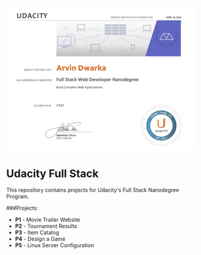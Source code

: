 ![Certificate](https://raw.githubusercontent.com/arvin-dwarka/Udacity_Full_Stack/master/certificate.png)


# Udacity Full Stack

This repository contains projects for Udacity's Full Stack Nanodegree Program.

###Projects:
- **P1** - Movie Trailer Website
- **P2** - Tournament Results
- **P3** - Item Catalog
- **P4** - Design a Game
- **P5** - Linux Server Configuration
